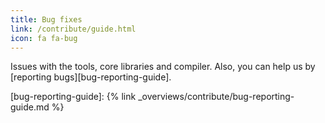 ```yaml
---
title: Bug fixes
link: /contribute/guide.html
icon: fa fa-bug
---
```

Issues with the tools, core libraries and compiler. Also, you can help us by [reporting bugs][bug-reporting-guide].

[bug-reporting-guide]: {% link _overviews/contribute/bug-reporting-guide.md %}
